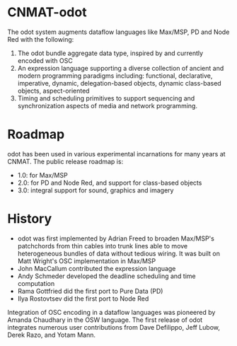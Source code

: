 CNMAT-odot
==========
The odot system augments dataflow languages like Max/MSP, PD and Node Red with the following:

1. The odot bundle aggregate data type, inspired by and currently encoded with OSC
2. An expression language supporting a diverse collection of ancient and modern programming paradigms including:
functional, declarative, imperative, dynamic, delegation-based objects, dynamic class-based objects, aspect-oriented
3. Timing and scheduling primitives to support sequencing and synchronization aspects of media and network programming.

Roadmap
====
odot has been used in various experimental incarnations for many years at CNMAT. The public release roadmap is:

* 1.0: for Max/MSP
* 2.0: for PD and Node Red, and  support for class-based objects
* 3.0: integral support for sound, graphics and imagery

History
===
* odot was first implemented by Adrian Freed to broaden Max/MSP's patchchords from thin cables into trunk lines able to move heterogeneous bundles of data without tedious wiring. It was built on Matt Wright's OSC implementation in Max/MSP
* John MacCallum contributed the expression language
* Andy Schmeder developed the deadline scheduling and time computation
* Rama Gottfried did the first port to Pure Data (PD)
* Ilya Rostovtsev did the first port to Node Red

Integration of OSC encoding in a dataflow languages was pioneered by Amanda Chaudhary in the OSW language.
The first release of odot integrates numerous user contributions from Dave Defilippo, Jeff Lubow, Derek Razo, and Yotam Mann.
